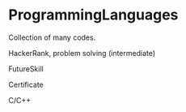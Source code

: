 # ProgrammingLanguages
Collection of many codes.

HackerRank, problem solving (intermediate)

FutureSkill

Certificate

C/C++
